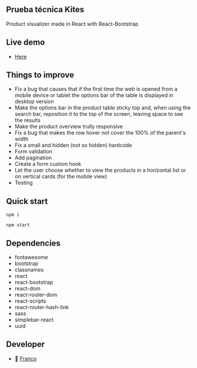 ## Prueba técnica Kites

Product visualizer made in React with React-Bootstrap

## Live demo
* [Here](https://francospatz.github.io/prueba-tecnica-kites-react-bootstrap/ ":)")

## Things to improve

- Fix a bug that causes that if the first time the web is opened from a mobile device or tablet the options bar of the table is displayed in desktop version
- Make the options bar in the product table sticky top and, when using the search bar, reposition it to the top of the screen, leaving space to see the results
- Make the product overview trully responsive
- Fix a bug that makes the row hover not cover the 100% of the parent's width
- Fix a small and hidden (not so hidden) hardcode
- Form validation
- Add pagination
- Create a form custom hook
- Let the user choose whether to view the products in a horizontal list or on vertical cards (for the mobile view)
- Testing

## Quick start
```
npm i 
```
```
npm start
```
## Dependencies

-    fontawesome
-    bootstrap
-    classnames
-    react
-    react-bootstrap
-    react-dom
-    react-router-dom
-    react-scripts
-    react-router-hash-link
-    sass
-    simplebar-react
-    uuid

## Developer
* 🎸 [Franco](https://github.com/francospatz "Franco")

